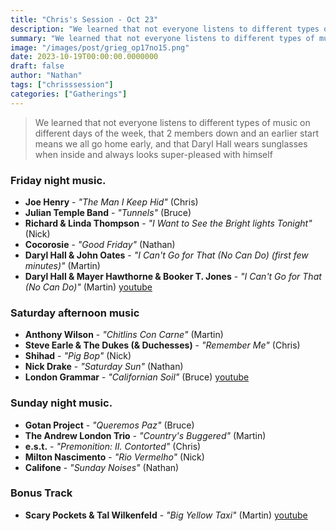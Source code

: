 ```yaml
---
title: "Chris's Session - Oct 23"
description: "We learned that not everyone listens to different types of music on different days of the week, that 2 members down and an earlier start means we all go home early, and that Daryl Hall wears sunglasses when inside and always looks super-pleased with himself"
summary: "We learned that not everyone listens to different types of music on different days of the week, that 2 members down and an earlier start means we all go home early, and that Daryl Hall wears sunglasses when inside and always looks super-pleased with himself"
image: "/images/post/grieg_op17no15.png"
date: 2023-10-19T00:00:00.0000000
draft: false
author: "Nathan"
tags: ["chrisssession"]
categories: ["Gatherings"]
---
```

> We learned that not everyone listens to different types of music on different days of the week, that 2 members down and an earlier start means we all go home early, and that Daryl Hall wears sunglasses when inside and always looks super-pleased with himself
### Friday night music.
- **Joe Henry** - _"The Man I Keep Hid"_ (Chris)
- **Julian Temple Band** - _"Tunnels"_ (Bruce)
- **Richard & Linda Thompson** - _"I Want to See the Bright lights Tonight"_ (Nick)
- **Cocorosie** - _"Good Friday"_ (Nathan)
- **Daryl Hall & John Oates** - _"I Can't Go for That (No Can Do) (first few minutes)"_ (Martin)
- **Daryl Hall & Mayer Hawthorne & Booker T. Jones** - _"I Can't Go for That (No Can Do)"_ (Martin) [youtube](https://www.youtube.com/watch?v=8t2s9HSrkl8)
### Saturday afternoon music
- **Anthony Wilson** - _"Chitlins Con Carne"_ (Martin)
- **Steve Earle & The Dukes (& Duchesses)** - _"Remember Me"_ (Chris)
- **Shihad** - _"Pig Bop"_ (Nick)
- **Nick Drake** - _"Saturday Sun"_ (Nathan)
- **London Grammar** - _"Californian Soil"_ (Bruce) [youtube](https://www.youtube.com/watch?v=e0g4TtI_XTM&t=358s)
### Sunday night music.
- **Gotan Project** - _"Queremos Paz"_ (Bruce)
- **The Andrew London Trio** - _"Country's Buggered"_ (Martin)
- **e.s.t.** - _"Premonition: II. Contorted"_ (Chris)
- **Milton Nascimento** - _"Rio Vermelho"_ (Nick)
- **Califone** - _"Sunday Noises"_ (Nathan)
### Bonus Track
- **Scary Pockets & Tal Wilkenfeld** - _"Big Yellow Taxi"_ (Martin) [youtube](https://www.youtube.com/watch?v=8jm1Zl2Fjd4)
